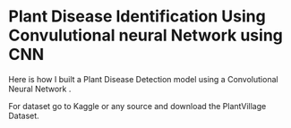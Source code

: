 
# Plant Disease Identification Using Convulutional neural Network using CNN

Here is how I built a Plant Disease Detection model using a Convolutional Neural Network .

For dataset go to Kaggle or any source and download the PlantVillage Dataset.


